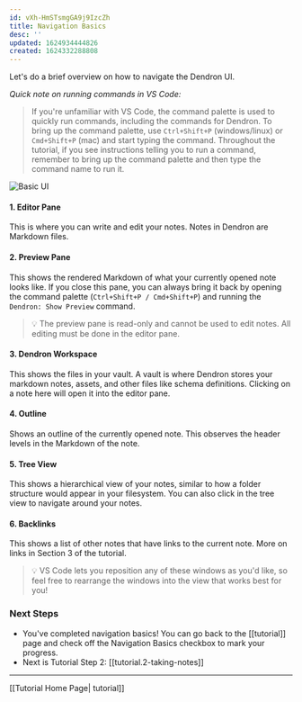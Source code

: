 ```yaml
---
id: vXh-HmSTsmgGA9j9IzcZh
title: Navigation Basics
desc: ''
updated: 1624934444826
created: 1624332288808
---
```


Let's do a brief overview on how to navigate the Dendron UI.

_Quick note on running commands in VS Code:_

>If you're unfamiliar with VS Code, the command palette is used to quickly run commands, including the commands for Dendron. To bring up the command palette, use `Ctrl+Shift+P` (windows/linux) or `Cmd+Shift+P` (mac) and start typing the command. Throughout the tutorial, if you see instructions telling you to run a command, remember to bring up the command palette and then type the command name to run it.

![Basic UI](https://org-dendron-public-assets.s3.amazonaws.com/images/tutorial-layout.png)

#### 1. Editor Pane

This is where you can write and edit your notes. Notes in Dendron are Markdown files.

#### 2. Preview Pane

This shows the rendered Markdown of what your currently opened note looks like. If you close this pane, you can always bring it back by opening the command palette (`Ctrl+Shift+P / Cmd+Shift+P`) and running the `Dendron: Show Preview` command.

>💡 The preview pane is read-only and cannot be used to edit notes. All editing must be done in the editor pane.

#### 3. Dendron Workspace

This shows the files in your vault. A vault is where Dendron stores your markdown notes, assets, and other files like schema definitions. Clicking on a note here will open it into the editor pane.

#### 4. Outline

Shows an outline of the currently opened note. This observes the header levels in the Markdown of the note.

#### 5. Tree View

This shows a hierarchical view of your notes, similar to how a folder structure would appear in your filesystem. You can also click in the tree view to navigate around your notes.

#### 6. Backlinks

This shows a list of other notes that have links to the current note. More on links in Section 3 of the tutorial.

> 💡 VS Code lets you reposition any of these windows as you'd like, so feel free to rearrange the windows into the view that works best for you!

### Next Steps

- You've completed navigation basics! You can go back to the [[tutorial]] page and check off the Navigation Basics checkbox to mark your progress.
- Next is Tutorial Step 2: [[tutorial.2-taking-notes]]

---
[[Tutorial Home Page| tutorial]]
